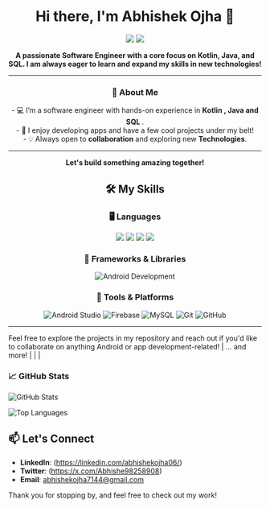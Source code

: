 <!-- Replace with your GitHub username if you'd like profile badges -->
<h1 align="center">Hi there, I'm Abhishek Ojha 👋</h1>

<p align="center">
  <img src="https://img.shields.io/badge/Software%20Engineer-Kotlin%20|%20Java%20|%20SQL-blue?style=flat-square">
  <img src="https://img.shields.io/github/followers/abhishekojha06?label=Followers&style=social">
</p>

<p align="center">
  <b>A passionate Software Engineer with a core focus on Kotlin, Java, and SQL. I am always eager to learn and expand my skills in new technologies!</b>
</p>

---

### <P align = "center">🚀 About Me</p>
<p align = "center">
- 💻 I’m a software engineer with hands-on experience in <b>Kotlin , Java and SQL </b>. <br>
- 🎯 I enjoy developing apps and have a few cool projects under my belt! <br>
- 💡 Always open to <b>collaboration</b> and exploring new <b>Technologies</b>.<br>
</p>


---



<p align="center">
  <b>Let's build something amazing together!</b>
</p>

<!-- Add this code in your GitHub README file in markdown format -->

<h2 align="center">🛠 My Skills</h2>

<h3 align ="center">🖥️ Languages</h3>
<p align="center">
<p align = "center">
  <img src="https://img.shields.io/badge/Code-Kotlin-blue?style=flat-square">
  <img src="https://img.shields.io/badge/Code-Java-red?style=flat-square">
  <img src="https://img.shields.io/badge/Database-SQL-green?style=flat-square">
  <img src="https://img.shields.io/badge/Learning-New_Technology-lightgrey?style=flat-square">
</p>

</p>

<h3 align = "center">📱 Frameworks & Libraries</h3>
<p align="center">
  <img src="https://img.shields.io/badge/Android%20App%20Development-3DDC84?style=for-the-badge&logo=android&logoColor=white" alt="Android Development">
</p>

<h3 align="center">🧰 Tools & Platforms</h3>
<p align="center">
  <img src="https://img.shields.io/badge/Android%20Studio-3DDC84?style=for-the-badge&logo=android-studio&logoColor=white" alt="Android Studio">
  <img src="https://img.shields.io/badge/Firebase-FFCA28?style=for-the-badge&logo=firebase&logoColor=black" alt="Firebase">
  <img src="https://img.shields.io/badge/MySQL-4479A1?style=for-the-badge&logo=mysql&logoColor=white" alt="MySQL">
  <img src="https://img.shields.io/badge/Git-F05032?style=for-the-badge&logo=git&logoColor=white" alt="Git">
  <img src="https://img.shields.io/badge/GitHub-181717?style=for-the-badge&logo=github&logoColor=white" alt="GitHub">
</p>


---

Feel free to explore the projects in my repository and reach out if you'd like to collaborate on anything Android or app development-related!
| ... and more! |  |  |

### 📈 GitHub Stats

<p>
  <img align="center" src="https://github-readme-stats.vercel.app/api?username=abhishekojha06&show_icons=true&theme=radical" alt="GitHub Stats">
</p>

<p>
  <img align="center" src="https://github-readme-stats.vercel.app/api/top-langs/?username=abhishekojha06&layout=compact&theme=radical" alt="Top Languages">
</p>

## 📫 Let's Connect
- **LinkedIn**: (https://linkedin.com/abhishekojha06/)
- **Twitter**: (https://x.com/Abhishe98258908)
- **Email**: abhishekojha7144@gmail.com

Thank you for stopping by, and feel free to check out my work!
